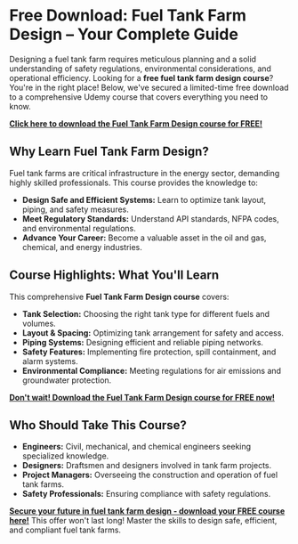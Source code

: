 # Free Download: Fuel Tank Farm Design – Your Complete Guide

Designing a fuel tank farm requires meticulous planning and a solid understanding of safety regulations, environmental considerations, and operational efficiency. Looking for a **free fuel tank farm design course**? You're in the right place! Below, we've secured a limited-time free download to a comprehensive Udemy course that covers everything you need to know.

[**Click here to download the Fuel Tank Farm Design course for FREE!**](https://udemywork.com/fuel-tank-farm-design)

## Why Learn Fuel Tank Farm Design?

Fuel tank farms are critical infrastructure in the energy sector, demanding highly skilled professionals. This course provides the knowledge to:

*   **Design Safe and Efficient Systems:** Learn to optimize tank layout, piping, and safety measures.
*   **Meet Regulatory Standards:** Understand API standards, NFPA codes, and environmental regulations.
*   **Advance Your Career:** Become a valuable asset in the oil and gas, chemical, and energy industries.

## Course Highlights: What You'll Learn

This comprehensive **Fuel Tank Farm Design course** covers:

*   **Tank Selection:** Choosing the right tank type for different fuels and volumes.
*   **Layout & Spacing:** Optimizing tank arrangement for safety and access.
*   **Piping Systems:** Designing efficient and reliable piping networks.
*   **Safety Features:** Implementing fire protection, spill containment, and alarm systems.
*   **Environmental Compliance:** Meeting regulations for air emissions and groundwater protection.

[**Don't wait! Download the Fuel Tank Farm Design course for FREE now!**](https://udemywork.com/fuel-tank-farm-design)

## Who Should Take This Course?

*   **Engineers:** Civil, mechanical, and chemical engineers seeking specialized knowledge.
*   **Designers:** Draftsmen and designers involved in tank farm projects.
*   **Project Managers:** Overseeing the construction and operation of fuel tank farms.
*   **Safety Professionals:** Ensuring compliance with safety regulations.

[**Secure your future in fuel tank farm design - download your FREE course here!**](https://udemywork.com/fuel-tank-farm-design) This offer won't last long! Master the skills to design safe, efficient, and compliant fuel tank farms.
